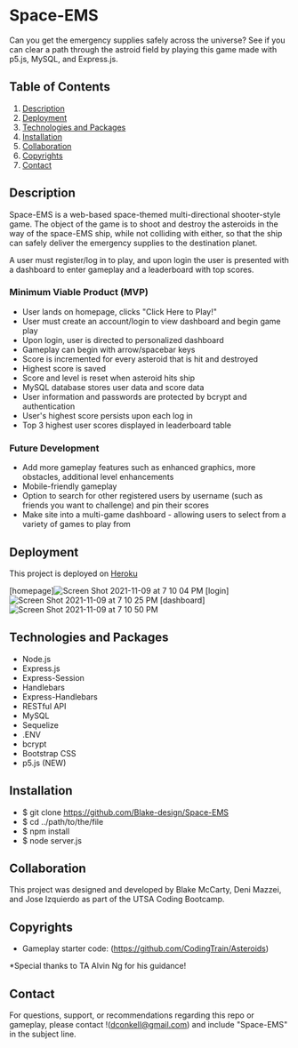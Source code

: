 # Space-EMS

Can you get the emergency supplies safely across the universe? See if you can clear a path through the astroid field by playing this game made with p5.js, MySQL, and Express.js.

## Table of Contents

1. [Description](#description)
2. [Deployment](#deployment)
3. [Technologies and Packages](#technologies-and-packages)
4. [Installation](#installation)
5. [Collaboration](#collaboration)
6. [Copyrights](#copyrights)
7. [Contact](#contact)



## Description

Space-EMS is a web-based space-themed multi-directional shooter-style game. The object of the game is to shoot and destroy the asteroids in the way of the space-EMS ship, while not colliding with either, so that the ship can safely deliver the emergency supplies to the destination planet. 

A user must register/log in to play, and upon login the user is presented with a dashboard to enter gameplay and a leaderboard with top scores. 

### Minimum Viable Product (MVP)

* User lands on homepage, clicks "Click Here to Play!"
* User must create an account/login to view dashboard and begin game play
* Upon login, user is directed to personalized dashboard
* Gameplay can begin with arrow/spacebar keys
* Score is incremented for every asteroid that is hit and destroyed
* Highest score is saved
* Score and level is reset when asteroid hits ship
* MySQL database stores user data and score data
* User information and passwords are protected by bcrypt and authentication
* User's highest score persists upon each log in
* Top 3 highest user scores displayed in leaderboard table

### Future Development

* Add more gameplay features such as enhanced graphics, more obstacles, additional level enhancements
* Mobile-friendly gameplay
* Option to search for other registered users by username (such as friends you want to challenge) and pin their scores
* Make site into a multi-game dashboard - allowing users to select from a variety of games to play from

## Deployment

This project is deployed on [Heroku](https://space-ems.herokuapp.com/) 

[homepage]![Screen Shot 2021-11-09 at 7 10 04 PM](https://user-images.githubusercontent.com/84485576/141031254-eeb39ece-8319-4e26-a51e-5d4493f9dd23.png)
[login]![Screen Shot 2021-11-09 at 7 10 25 PM](https://user-images.githubusercontent.com/84485576/141031278-ad288d8e-7e9e-42e0-b585-1b5a18c6af03.png)
[dashboard]![Screen Shot 2021-11-09 at 7 10 50 PM](https://user-images.githubusercontent.com/84485576/141031316-55e7803f-7257-4714-bf00-2389d9185f2e.png)

## Technologies and Packages

* Node.js
* Express.js
* Express-Session
* Handlebars
* Express-Handlebars
* RESTful API
* MySQL
* Sequelize
* .ENV
* bcrypt
* Bootstrap CSS
* p5.js (NEW)

## Installation

* $ git clone https://github.com/Blake-design/Space-EMS
* $ cd ../path/to/the/file
* $ npm install
* $ node server.js

## Collaboration

This project was designed and developed by Blake McCarty, Deni Mazzei, and Jose Izquierdo as part of the UTSA Coding Bootcamp.

## Copyrights

* Gameplay starter code: (https://github.com/CodingTrain/Asteroids)

*Special thanks to TA Alvin Ng for his guidance!

## Contact

For questions, support, or recommendations regarding this repo or gameplay, please contact !(dconkell@gmail.com) and include "Space-EMS" in the subject line. 
